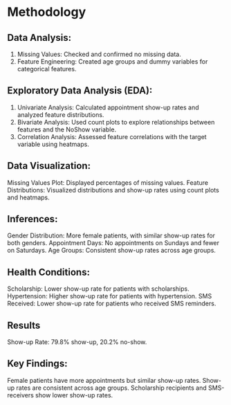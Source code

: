 # Methodology
## Data Analysis:
1. Missing Values: Checked and confirmed no missing data.
2. Feature Engineering: Created age groups and dummy variables for categorical features.

## Exploratory Data Analysis (EDA):
1. Univariate Analysis: Calculated appointment show-up rates and analyzed feature distributions.
2. Bivariate Analysis: Used count plots to explore relationships between features and the NoShow variable.
3. Correlation Analysis: Assessed feature correlations with the target variable using heatmaps.

## Data Visualization:
Missing Values Plot: Displayed percentages of missing values.
Feature Distributions: Visualized distributions and show-up rates using count plots and heatmaps.

## Inferences:
Gender Distribution: More female patients, with similar show-up rates for both genders.
Appointment Days: No appointments on Sundays and fewer on Saturdays.
Age Groups: Consistent show-up rates across age groups.

## Health Conditions:
Scholarship: Lower show-up rate for patients with scholarships.
Hypertension: Higher show-up rate for patients with hypertension.
SMS Received: Lower show-up rate for patients who received SMS reminders.

## Results
Show-up Rate: 79.8% show-up, 20.2% no-show.

## Key Findings:
Female patients have more appointments but similar show-up rates.
Show-up rates are consistent across age groups.
Scholarship recipients and SMS-receivers show lower show-up rates.
